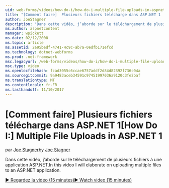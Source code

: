 ```yaml
---
uid: web-forms/videos/how-do-i/how-do-i-multiple-file-uploads-in-aspnet-1
title: "[Comment faire]  Plusieurs fichiers télécharge dans ASP.NET 1 | Documents Microsoft"
author: JoeStagner
description: "Dans cette vidéo, j’aborde sur le téléchargement de plusieurs fichiers à une application ASP.NET."
ms.author: aspnetcontent
manager: wpickett
ms.date: 02/12/2008
ms.topic: article
ms.assetid: 2e95bedf-4741-4c9c-ab7a-0edfb171efcd
ms.technology: dotnet-webforms
ms.prod: .net-framework
msc.legacyurl: /web-forms/videos/how-do-i/how-do-i-multiple-file-uploads-in-aspnet-1
msc.type: video
ms.openlocfilehash: fcad3055c6ccae6757addf2d84d82392f736c04a
ms.sourcegitcommit: 9a9483aceb34591c97451997036a9120c3fe2baf
ms.translationtype: MT
ms.contentlocale: fr-FR
ms.lasthandoff: 11/10/2017
---
```

<a name="how-do-i--multiple-file-uploads-in-aspnet-1"></a><span data-ttu-id="dc3d6-103">[Comment faire]  Plusieurs fichiers télécharge dans ASP.NET 1</span><span class="sxs-lookup"><span data-stu-id="dc3d6-103">[How Do I:]  Multiple File Uploads in ASP.NET 1</span></span>
====================
<span data-ttu-id="dc3d6-104">par [Joe Stagner](https://github.com/JoeStagner)</span><span class="sxs-lookup"><span data-stu-id="dc3d6-104">by [Joe Stagner](https://github.com/JoeStagner)</span></span>

<span data-ttu-id="dc3d6-105">Dans cette vidéo, j’aborde sur le téléchargement de plusieurs fichiers à une application ASP.NET.</span><span class="sxs-lookup"><span data-stu-id="dc3d6-105">In this video I will elaborate on uploading multiple files to an ASP.NET application.</span></span>

[<span data-ttu-id="dc3d6-106">&#9654; Regardez la vidéo (15 minutes)</span><span class="sxs-lookup"><span data-stu-id="dc3d6-106">&#9654; Watch video (15 minutes)</span></span>](https://channel9.msdn.com/Blogs/ASP-NET-Site-Videos/how-do-i-multiple-file-uploads-in-aspnet-1)
